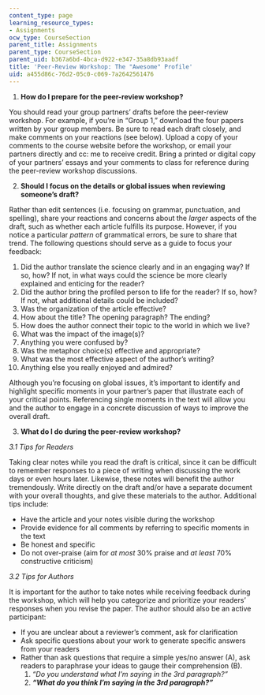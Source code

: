 ```yaml
---
content_type: page
learning_resource_types:
- Assignments
ocw_type: CourseSection
parent_title: Assignments
parent_type: CourseSection
parent_uid: b367a6bd-4bca-d922-e347-35a8db93aadf
title: 'Peer-Review Workshop: The "Awesome" Profile'
uid: a455d86c-76d2-05c0-c069-7a2642561476
---
```


1.  **How do I prepare for the peer-review workshop?**

You should read your group partners’ drafts before the peer-review workshop. For example, if you’re in “Group 1,” download the four papers written by your group members. Be sure to read each draft closely, and make comments on your reactions (see below). Upload a copy of your comments to the course website before the workshop, or email your partners directly and cc: me to receive credit. Bring a printed or digital copy of your partners’ essays and your comments to class for reference during the peer-review workshop discussions.

2.  **Should I focus on the details or global issues when reviewing someone’s draft?**

Rather than edit sentences (i.e. focusing on grammar, punctuation, and spelling), share your reactions and concerns about the _larger_ aspects of the draft, such as whether each article fulfills its purpose. However, if you notice a particular _pattern_ of grammatical errors, be sure to share that trend. The following questions should serve as a guide to focus your feedback:

1.  Did the author translate the science clearly and in an engaging way? If so, how? If not, in what ways could the science be more clearly explained and enticing for the reader?
2.  Did the author bring the profiled person to life for the reader? If so, how? If not, what additional details could be included?
3.  Was the organization of the article effective?
4.  How about the title? The opening paragraph? The ending?
5.  How does the author connect their topic to the world in which we live?
6.  What was the impact of the image(s)?
7.  Anything you were confused by?
8.  Was the metaphor choice(s) effective and appropriate?
9.  What was the most effective aspect of the author’s writing?
10.  Anything else you really enjoyed and admired?

Although you’re focusing on global issues, it’s important to identify and highlight specific moments in your partner’s paper that illustrate each of your critical points. Referencing single moments in the text will allow you and the author to engage in a concrete discussion of ways to improve the overall draft.

3.  **What do I do during the peer-review workshop?**

_3.1 Tips for Readers_

Taking clear notes while you read the draft is critical, since it can be difficult to remember responses to a piece of writing when discussing the work days or even hours later. Likewise, these notes will benefit the author tremendously. Write directly on the draft and/or have a separate document with your overall thoughts, and give these materials to the author. Additional tips include:

*   Have the article and your notes visible during the workshop
*   Provide evidence for all comments by referring to specific moments in the text
*   Be honest and specific
*   Do not over-praise (aim for _at most_ 30% praise and _at least_ 70% constructive criticism)

_3.2 Tips for Authors_

It is important for the author to take notes while receiving feedback during the workshop, which will help you categorize and prioritize your readers’ responses when you revise the paper. The author should also be an active participant:

*   If you are unclear about a reviewer’s comment, ask for clarification
*   Ask specific questions about your work to generate specific answers from your readers
*   Rather than ask questions that require a simple yes/no answer (A), ask readers to paraphrase your ideas to gauge their comprehension (B).
    1.  _“Do you understand what I’m saying in the 3rd paragraph?”_
    2.  _**“What do you think I’m saying in the 3rd paragraph?”**_
